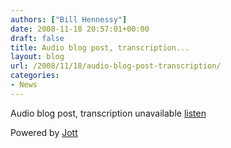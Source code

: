 ```yaml
---
authors: ["Bill Hennessy"]
date: 2008-11-18 20:57:01+00:00
draft: false
title: Audio blog post, transcription...
layout: blog
url: /2008/11/18/audio-blog-post-transcription/
categories:
- News
---
```


Audio blog post, transcription unavailable [listen](https://www.jott.com/show.aspx?id=4811033f-0165-4493-b1b2-fc461606fcf6)

Powered by [Jott](https://jott.com)
